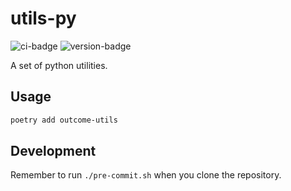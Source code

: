 # utils-py
![ci-badge](https://github.com/outcome-co/utils-py/workflows/Checks/badge.svg) ![version-badge](https://img.shields.io/badge/version-1.3.0-brightgreen)

A set of python utilities.

## Usage

```sh
poetry add outcome-utils
```

## Development

Remember to run `./pre-commit.sh` when you clone the repository.
